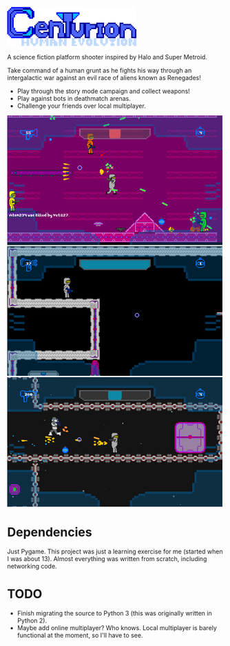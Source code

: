 <img src="./data/imgs/menu/logo.png" alt="Centurion" width="300"/>

A science fiction platform shooter inspired by Halo and Super Metroid.

Take command of a human grunt as he fights his way through an intergalactic war against an evil race of aliens known as Renegades!
- Play through the story mode campaign and collect weapons!
- Play against bots in deathmatch arenas.
- Challenge your friends over local multiplayer.

<img src="./data/help/screenshots/shot_7.png" alt="Screenshot 1" width=500/>
<img src="./data/help/screenshots/shot_0.png" alt="Screenshot 1" width=500/>
<img src="./data/help/screenshots/shot_3.png" alt="Screenshot 1" width=500/>

# Dependencies

Just Pygame. This project was just a learning exercise for me (started when I was about 13).
Almost everything was written from scratch, including networking code.

# TODO

- Finish migrating the source to Python 3 (this was originally written in Python 2).
- Maybe add online multiplayer? Who knows. Local multiplayer is barely functional at the moment, so I'll have to see.